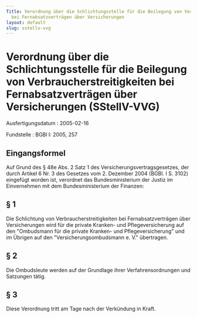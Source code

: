 ```yaml
---
Title: Verordnung über die Schlichtungsstelle für die Beilegung von Verbraucherstreitigkeiten
  bei Fernabsatzverträgen über Versicherungen
layout: default
slug: sstellv-vvg
---
```


# Verordnung über die Schlichtungsstelle für die Beilegung von Verbraucherstreitigkeiten bei Fernabsatzverträgen über Versicherungen (SStellV-VVG)

Ausfertigungsdatum
:   2005-02-16

Fundstelle
:   BGBl I: 2005, 257



## Eingangsformel

Auf Grund des § 48e Abs. 2 Satz 1 des Versicherungsvertragsgesetzes,
der durch Artikel 6 Nr. 3 des Gesetzes vom 2. Dezember 2004 (BGBl. I
S. 3102) eingefügt worden ist, verordnet das Bundesministerium der
Justiz im Einvernehmen mit dem Bundesministerium der Finanzen:


## § 1

Die Schlichtung von Verbraucherstreitigkeiten bei Fernabsatzverträgen
über Versicherungen wird für die private Kranken- und
Pflegeversicherung auf den "Ombudsmann für die private Kranken- und
Pflegeversicherung" und im Übrigen auf den "Versicherungsombudsmann e.
V." übertragen.


## § 2

Die Ombudsleute werden auf der Grundlage ihrer Verfahrensordnungen und
Satzungen tätig.


## § 3

Diese Verordnung tritt am Tage nach der Verkündung in Kraft.

